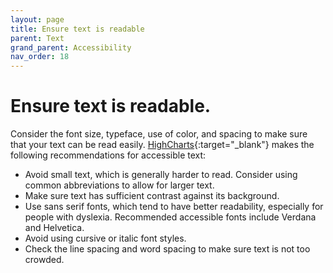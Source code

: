 ```yaml
---
layout: page
title: Ensure text is readable
parent: Text
grand_parent: Accessibility
nav_order: 18
---
```


# Ensure text is readable.

Consider the font size, typeface, use of color, and spacing to make sure that your text can be read easily. [HighCharts](https://www.highcharts.com/blog/tutorials/10-guidelines-for-dataviz-accessibility/){:target="_blank"} makes the following recommendations for accessible text: 
	
* Avoid small text, which is generally harder to read. Consider using common abbreviations to allow for larger text. 
* Make sure text has sufficient contrast against its background. 
* Use sans serif fonts, which tend to have better readability, especially for people with dyslexia. Recommended accessible fonts include Verdana and Helvetica. 
* Avoid using cursive or italic font styles. 
* Check the line spacing and word spacing to make sure text is not too crowded.
